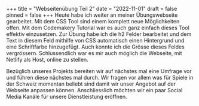 +++
title = "Webseitenübung Teil 2"
date = "2022-11-01"
draft = false
pinned = false
+++
H﻿eute habe ich weiter an meiner Übungswebseite gearbeitet. Mit dem CSS Tool sind einem komplett neue Möglichkeiten offen. Mit dem Codemakery Tutorial war es auch ganz einfach dieses Tool effektiv einzusetzen. Zur Übung habe ich die h2 Felder bearbeitet und dem Text in diesem Feld mithilfe von CSS automatisch einen Hintergrund und eine Schriftfarbe hinzugefügt. Auch konnte ich die Grösse dieses Feldes vergrössern. Schlussendlich war es mir auch möglich die Webseite, mit Netlify als Host, online zu stellen. 

B﻿ezüglich unseres Projekts bereiten wir auf nächstes mal eine Umfrage vor und führen diese nächstes mal durch. Wir fragen vor allem was für Spiele in der Schweiz momentan beliebt sind damit wir unser Angebot auf der Webseite anpassen können. Anschliesslich möchten wir ein paar Social Media Kanäle für unsere Dienstleistung eröffnen.